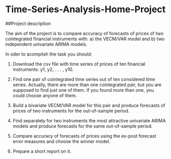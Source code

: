 # Time-Series-Analysis-Home-Project

##Project description

The aim of the project is to compare accuracy of forecasts of prices of two cointegrated
financial instruments with: a) the VECM/VAR model and b) two independent univariate ARIMA models.

In oder to acomplish the task you should:

1. Download the csv file with time series of prices of ten financial instruments: y1, y2, . . . , y10.

2. Find one pair of cointegrated time series out of ten considered time series. Actually, there are more
than one cointegrated pair, but you are supposed to find just one of them. If you found more than one,
you could choose anyone of them.

3. Build a bivariate VECM/VAR model for this pair and produce forecasts of prices of two instruments
for the out-of-sample period.

4. Find separately for two instruments the most attractive univariate ARIMA models and produce forecasts for the same out-of-sample period.

5. Compare accuracy of forecasts of prices using the ex-post forecast error measures and choose the winner
model.

6. Prepare a short report on it.
